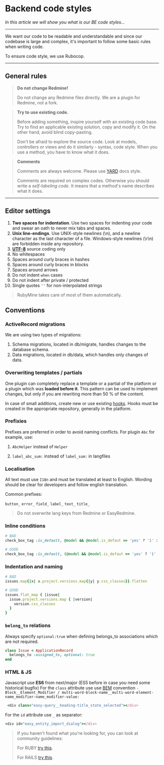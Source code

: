 # Backend code styles

*In this article we will show you what is our BE code styles...*

---

We want our code to be readable and understandable and since our codebase is large and complex, it's important to follow some basic rules when writing code.

To ensure code style, we use Rubocop. 

---

## General rules

<!-- theme: warning -->
>**Do not change Redmine!**
>
>Do not change any Redmine files directly. We are a plugin for Redmine, not a fork.

<!-- theme: info -->
>**Try to use existing code.**
>
>Before adding something, inspire yourself with an existing code base. Try to find an applicable existing solution, copy and modify it. On the other hand, avoid blind copy-pasting.
>
>Don't be afraid to explore the source code. Look at models, controllers or views and do it similarly - syntax, code style. When you use a method, you have to know what it does.

<!-- theme: info -->
>**Comments**
>
>Comments are always welcome. Please use [YARD](https://yardoc.org/) docs style.
>
>Comments are required on complex codes. Otherwise you should write a *self-labeling code*. It means that a method's name describes what it does.

---

## Editor settings

1. **Two spaces for indentation**. Use two spaces for indenting your code and swear an oath to never mix tabs and spaces.
2. **Unix line-endings**. Use UNIX-style newlines (\n), and a newline character as the last character of a file. Windows-style newlines (\r\n) are forbidden inside any repository.
3. [**UTF-8**](https://es.easyproject.com/issues/8) source coding only
4. No whitespaces
5. Spaces around curly braces in hashes
6. Spaces around curly braces in blocks
7. Spaces around arrows
8. Do not indent `when` cases
9. Do not indent after private / protected
10. Single quotes `''` for non-interpolated strings

> RubyMine takes care of most of them automatically. 

## Conventions

### ActiveRecord migrations

We are using two types of migrations:

1. Schema migrations, located in db/migrate, handles changes to the database schema.
2. Data migrations, located in db/data, which handles only changes of data.

### Overwriting templates / partials

One plugin can completely replace a template or a partial of the platform or a plugin which was **loaded before it**. This pattern can be used to implement changes, but only if you are rewriting more than 50 % of the content.

In case of small additions, create new or use existing [hooks](https://www.redmine.org/projects/redmine/wiki/Hooks). Hooks must be created in the appropriate repository, generally in the platform.

### Prefixies

Prefixes are preferred in order to avoid naming conflicts. For plugin `Abc` for example, use:

1. `AbcHelper` instead of `Helper`

2. `label_abc_sum:` instead of `label_sum:` in langfiles

### Localisation

All text must use `I18n` and must be translated at least to English. Wording should be clear for developers and follow english translation. 

Common prefixes:

`button_` `error_` `field_` `label_` `text_` `title_`

<!-- theme: warning -->
> Do not overwrite lang keys from Redmine or EasyRedmine.

### Inline conditions

```ruby
# BAD
check_box_tag :is_default, @model && @model.is_defaut == 'yes' ? '1' : '0', id: 'is_default'

# GOOD
check_box_tag :is_default, (@model && @model.is_defaut == 'yes' ? '1' : '0'), id: 'is_default'

```

### Indentation and naming

```ruby
# BAD
issues.map{|x| x.project.versions.map{|y| y.css_classes}}.flatten

# GOOD
issues.flat_map { |issue|
  issue.project.versions.map { |version|
    version.css_classes
  }
}

```

### `belong_to` relations

Always specify `optional:true` when defining belongs_to associations which are not required. 

```ruby
class Issue < ApplicationRecord
  belongs_to :assigned_to, optional: true
end

```

### HTML & JS

Javascript use **ES6** from next/major (ES5 before in case you need some historical bugfix)
For the `class` attribute use use [BEM](https://en.bem.info/methodology/quick-start/) convention `- Block__Element_Modifier / multi-word-block-name__multi-word-element-name_modifier-name_modifier-value:`

```ruby
 <div class="easy-query__heading-title_state_selected"></div>
```

For the `id` attribute use `_` as separator:

```ruby
<div id="easy_entity_import_dialog"></div>
```

> If you haven't found what you're looking for, you can look at community guidelines: 
>
>For RUBY [try this](https://github.com/rubocop/ruby-style-guide). 
>
>For RAILS [try this](https://github.com/rubocop/rails-style-guide).


















